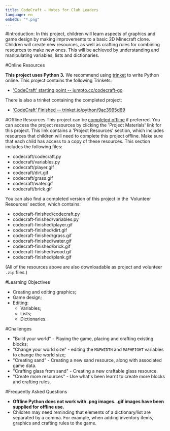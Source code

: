 ```yaml
---
title: CodeCraft — Notes for Club Leaders
language: en
embeds: "*.png"
...
```


#Introduction:
In this project, children will learn aspects of graphics and game design by making improvements to a basic 2D Minecraft clone. Children will create new resources, as well as crafting rules for combining resources to make new ones. This will be achieved by understanding and manipulating variables, lists and dictionaries.

#Online Resources

__This project uses Python 3.__ We recommend using [trinket](https://trinket.io/) to write Python online. This project contains the following Trinkets:

+ ['CodeCraft' starting point -- jumpto.cc/codecraft-go](http://jumpto.cc/codecraft-go)

There is also a trinket containing the completed project:

+ [‘CodeCraft’ Finished -- trinket.io/python/9ac3995d69](https://trinket.io/python/9ac3995d69)

#Offline Resources
This project can be [completed offline](https://www.codeclubprojects.org/en-GB/resources/python-working-offline/) if preferred. You can access the project resources by clicking the 'Project Materials' link for this project. This link contains a 'Project Resources' section, which includes resources that children will need to complete this project offline. Make sure that each child has access to a copy of these resources. This section includes the following files:

+ codecraft/codecraft.py
+ codecraft/variables.py
+ codecraft/player.gif
+ codecraft/dirt.gif
+ codecraft/grass.gif
+ codecraft/water.gif
+ codecraft/brick.gif

You can also find a completed version of this project in the 'Volunteer Resources' section, which contains:

+ codecraft-finished/codecraft.py
+ codecraft-finished/variables.py
+ codecraft-finished/player.gif
+ codecraft-finished/dirt.gif
+ codecraft-finished/grass.gif
+ codecraft-finished/water.gif
+ codecraft-finished/brick.gif
+ codecraft-finished/wood.gif
+ codecraft-finished/plank.gif

(All of the resources above are also downloadable as project and volunteer `.zip` files.)

#Learning Objectives
+ Creating and editing graphics;
+ Game design;
+ Editing:
	+ Variables;
	+ Lists;
	+ Dictionaries.

#Challenges
+ "Build your world" - Playing the game, placing and crafting existing blocks;
+ "Change your world size" - editing the `MAPWIDTH` and `MAPHEIGHT` variables to change the world size;
+ "Creating sand" - Creating a new sand resource, along with associated game data.
+ "Crafting glass from sand" - Creating a new craftable glass resource.
+ "Create more resources" - Use what's been learnt to create more blocks and crafting rules.


#Frequently Asked Questions
+ __Offline Python does not work with .png images. .gif images have been supplied for offline use.__
+ Children may need reminding that elements of a dictionary/list are separated by a comma. For example, when adding inventory items, graphics and crafting rules to the game.


